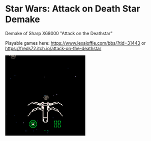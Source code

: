 # Star Wars: Attack on Death Star Demake
Demake of Sharp X68000 "Attack on the Deathstar"

Playable games here: https://www.lexaloffle.com/bbs/?tid=31443 or https://freds72.itch.io/attack-on-the-deathstar

![tie chasing](pics/tie_chase.gif)


